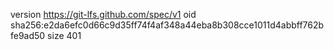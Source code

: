 version https://git-lfs.github.com/spec/v1
oid sha256:e2da6efc0d66c9d35ff74f4af348a44eba8b308cce1011d4abbff762bfe9ad50
size 401
